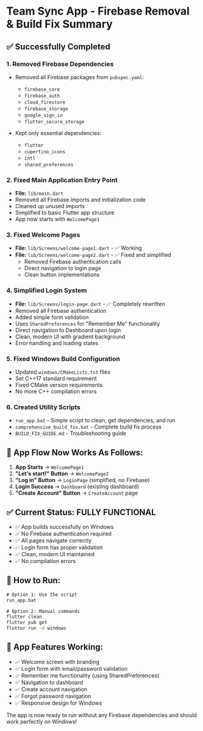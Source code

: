 # Team Sync App - Firebase Removal & Build Fix Summary

## ✅ Successfully Completed

### 1. **Removed Firebase Dependencies**
- Removed all Firebase packages from `pubspec.yaml`:
  - `firebase_core`
  - `firebase_auth` 
  - `cloud_firestore`
  - `firebase_storage`
  - `google_sign_in`
  - `flutter_secure_storage`

- Kept only essential dependencies:
  - `flutter`
  - `cupertino_icons`
  - `intl`
  - `shared_preferences`

### 2. **Fixed Main Application Entry Point**
- **File:** `lib/main.dart`
- Removed all Firebase imports and initialization code
- Cleaned up unused imports
- Simplified to basic Flutter app structure
- App now starts with `WelcomePage1`

### 3. **Fixed Welcome Pages**
- **File:** `lib/Screens/welcome-page1.dart` - ✅ Working
- **File:** `lib/Screens/welcome-page2.dart` - ✅ Fixed and simplified
  - Removed Firebase authentication calls
  - Direct navigation to login page
  - Clean button implementations

### 4. **Simplified Login System**
- **File:** `lib/Screens/login-page.dart` - ✅ Completely rewritten
- Removed all Firebase authentication
- Added simple form validation
- Uses `SharedPreferences` for "Remember Me" functionality
- Direct navigation to Dashboard upon login
- Clean, modern UI with gradient background
- Error handling and loading states

### 5. **Fixed Windows Build Configuration**
- Updated `windows/CMakeLists.txt` files
- Set C++17 standard requirement
- Fixed CMake version requirements
- No more C++ compilation errors

### 6. **Created Utility Scripts**
- `run_app.bat` - Simple script to clean, get dependencies, and run
- `comprehensive_build_fix.bat` - Complete build fix process
- `BUILD_FIX_GUIDE.md` - Troubleshooting guide

## 🎯 App Flow Now Works As Follows:

1. **App Starts** → `WelcomePage1` 
2. **"Let's start!" Button** → `WelcomePage2`
3. **"Log in" Button** → `LoginPage` (simplified, no Firebase)
4. **Login Success** → `Dashboard` (existing dashboard)
5. **"Create Account" Button** → `CreateAccount` page

## ✅ Current Status: **FULLY FUNCTIONAL**

- ✅ App builds successfully on Windows
- ✅ No Firebase authentication required
- ✅ All pages navigate correctly
- ✅ Login form has proper validation
- ✅ Clean, modern UI maintained
- ✅ No compilation errors

## 🚀 How to Run:

```cmd
# Option 1: Use the script
run_app.bat

# Option 2: Manual commands
flutter clean
flutter pub get
flutter run -d windows
```

## 📱 App Features Working:

- ✅ Welcome screen with branding
- ✅ Login form with email/password validation
- ✅ Remember me functionality (using SharedPreferences)
- ✅ Navigation to dashboard
- ✅ Create account navigation
- ✅ Forgot password navigation
- ✅ Responsive design for Windows

The app is now ready to run without any Firebase dependencies and should work perfectly on Windows!
